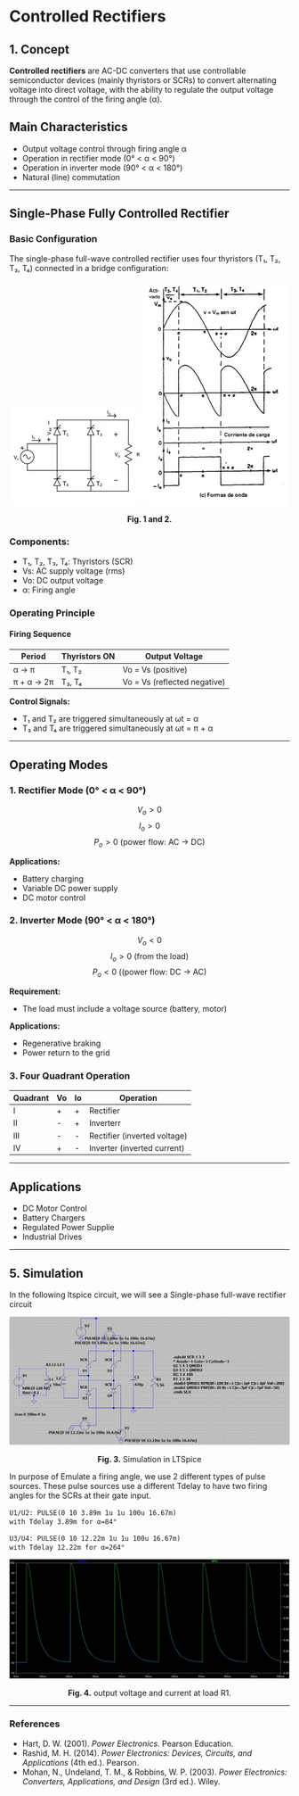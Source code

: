 # Controlled Rectifiers

## 1️. Concept
**Controlled rectifiers** are AC-DC converters that use controllable semiconductor devices (mainly thyristors or SCRs) to convert alternating voltage into direct voltage, with the ability to regulate the output voltage through the control of the firing angle (α).

## Main Characteristics
- Output voltage control through firing angle α
- Operation in rectifier mode (0° < α < 90°)
- Operation in inverter mode (90° < α < 180°)
- Natural (line) commutation
---

## Single-Phase Fully Controlled Rectifier
### Basic Configuration

The single-phase full-wave controlled rectifier uses four thyristors (T₁, T₂, T₃, T₄) connected in a bridge configuration:

![](Image/1.jpeg) 
![](Image/5.png) 
<p align="center"><b>Fig. 1 and 2.</b>
  
### Components:
- T₁, T₂, T₃, T₄: Thyristors (SCR)
- Vs: AC supply voltage (rms)
- Vo: DC output voltage
- α: Firing angle

### Operating Principle
#### Firing Sequence

| Period | Thyristors ON | Output Voltage |
|---------|---------------|-------------------|
| α → π | T₁, T₂ | Vo = Vs (positive) |
| π + α → 2π | T₃, T₄ | Vo = Vs (reflected negative) |

**Control Signals:**
- T₁ and T₂ are triggered simultaneously at ωt = α
- T₃ and T₄ are triggered simultaneously at ωt = π + α
---

## Operating Modes

### 1. Rectifier Mode  (0° < α < 90°)

$$V_o > 0$$
$$I_o > 0$$
$$P_o > 0 \text{ (power flow: AC → DC)}$$

**Applications:**
- Battery charging
- Variable DC power supply
- DC motor control

### 2.  Inverter Mode (90° < α < 180°)

$$V_o < 0$$
$$I_o > 0 \text{ (from the load)}$$
$$P_o < 0 \text{ ((power flow: DC → AC)}$$

**Requirement:**
- The load must include a voltage source (battery, motor)

**Applications:**
- Regenerative braking
- Power return to the grid

### 3. Four Quadrant Operation

|  Quadrant | Vo | Io | Operation |
|-----------|----|----|-----------|
| I | + | + |  Rectifier |
| II | - | + | Inverterr |
| III | - | - | Rectifier (inverted voltage) |
| IV | + | - | Inverter (inverted current) |

---

## Applications

- DC Motor Control
- Battery Chargers
- Regulated Power Supplie
- Industrial Drives

---

## 5. Simulation

In the following ltspice circuit, we will see a Single-phase full-wave rectifier circuit

![](Image/2.png)
<p align="center"><b>Fig. 3.</b> Simulation in LTSpice

In purpose of Emulate a firing angle, we use 2 different types of pulse sources. These pulse sources use a different Tdelay to have two firing angles for the SCRs at their gate input.

```
U1/U2: PULSE(0 10 3.89m 1u 1u 100u 16.67m)
with Tdelay 3.89m for α=84°
```
```
U3/U4: PULSE(0 10 12.22m 1u 1u 100u 16.67m)
with Tdelay 12.22m for α=264°
```

![](Image/4.png)
<p align="center"><b>Fig. 4.</b> output voltage and current at load R1. 
  
---

### References
- Hart, D. W. (2001). *Power Electronics*. Pearson Education.  
- Rashid, M. H. (2014). *Power Electronics: Devices, Circuits, and Applications* (4th ed.). Pearson.  
- Mohan, N., Undeland, T. M., & Robbins, W. P. (2003). *Power Electronics: Converters, Applications, and Design* (3rd ed.). Wiley.
